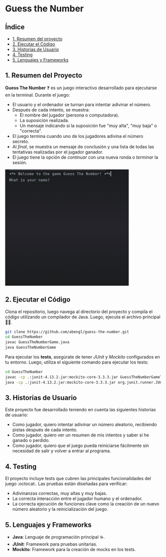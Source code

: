 # Guess the Number

## Índice

* [1. Resumen del proyecto](#1-resumen-del-proyecto)
* [2. Ejecutar el Código](#2-ejecutar-el-código)
* [3. Historias de Usuario](#3-historias-de-usuario)
* [4. Testing](#4-testing)
* [5. Lenguajes y Frameworks](#5-lenguajes-y-frameworks)

## 1. Resumen del Proyecto

**Guess The Number** ❓ es un juego interactivo desarrollado para ejecutarse en la terminal. Durante el juego:

- El usuario y el ordenador se turnan para intentar adivinar el número.
- Después de cada intento, se muestra:
    - El nombre del jugador (persona o computadora).
    - La suposición realizada.
    - Un mensaje indicando si la suposición fue "muy alta", "muy baja" o "correcta".
- El juego termina cuando uno de los jugadores adivina el número secreto.
- Al _final_, se muestra un mensaje de conclusión y una lista de todas las tentativas realizadas por el jugador ganador.
- El juego tiene la opción de _continuar_ con una nueva ronda o _terminar_ la sesión.

<img src="./src/assets/guess.gif" width="400"/>

## 2. Ejecutar el Código

Clona el repositorio, luego navega al directorio del proyecto y compila el código utilizando un compilador de Java.
Luego, ejecuta el archivo principal 👩‍💻.

```bash
git clone https://github.com/abengl/guess-the-number.git
cd GuessTheNumber
javac GuessTheNumberGame.java
java GuessTheNumberGame
```

Para ejecutar los **tests**, asegúrate de tener _JUnit_ y _Mockito_ configurados en tu entorno. Luego, utiliza el
siguiente comando para ejecutar los tests:

```bash
cd GuessTheNumber
javac -cp .:junit-4.13.2.jar:mockito-core-3.3.3.jar GuessTheNumberGameTest.java
java -cp .:junit-4.13.2.jar:mockito-core-3.3.3.jar org.junit.runner.JUnitCore GuessTheNumberGameTest
```

## 3. Historias de Usuario

Este proyecto fue desarrollado teniendo en cuenta las siguientes historias de usuario:

- Como jugador, quiero intentar adivinar un número aleatorio, recibiendo pistas después de cada intento.
- Como jugador, quiero ver un resumen de mis intentos y saber si he ganado o perdido.
- Como jugador, quiero que el juego pueda reiniciarse fácilmente sin necesidad de salir y volver a entrar al programa.

## 4. Testing

El proyecto incluye tests que cubren las principales funcionalidades del juego :octocat:. Las pruebas están diseñadas para
verificar:

- Adivinanzas correctas, muy altas y muy bajas.
- La correcta interacción entre el jugador humano y el ordenador.
- La correcta ejecución de funciones clave como la creación de un nuevo número aleatorio y la reinicialización del
  juego.

## 5. Lenguajes y Frameworks

- **Java**: Lenguaje de programación principal ☕.
- **JUnit**: Framework para pruebas unitarias.
- **Mockito**: Framework para la creación de mocks en los tests.
